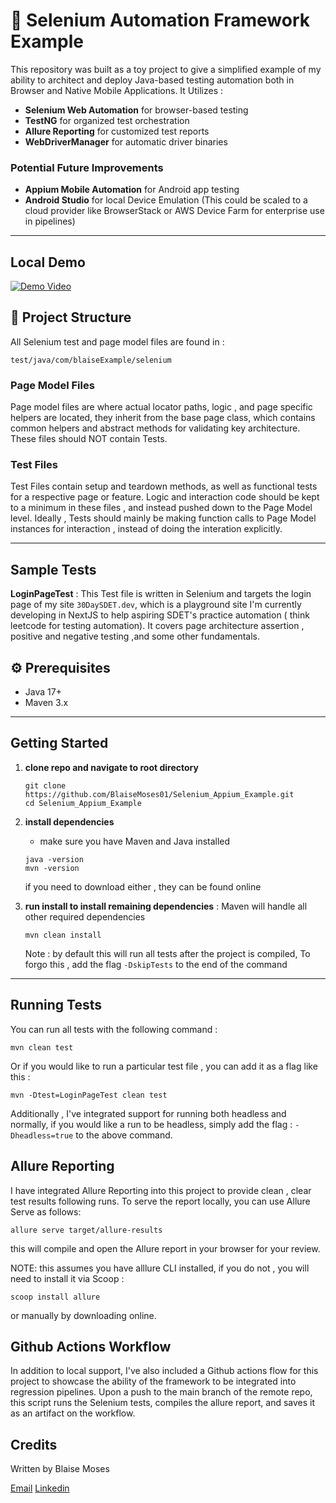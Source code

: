 # 🚀  Selenium Automation Framework Example

This repository was built as a toy project to give a simplified example of my ability to architect and deploy Java-based testing automation both in Browser and Native Mobile Applications. It Utilizes : 

-  **Selenium Web Automation** for browser-based testing
-  **TestNG** for organized test orchestration
-  **Allure Reporting** for customized test reports
-  **WebDriverManager** for automatic driver binaries

### Potential Future Improvements
- **Appium Mobile Automation** for Android app testing
- **Android Studio** for local Device Emulation (This could be scaled to a cloud provider like BrowserStack or AWS Device Farm for enterprise use in pipelines)

---

## Local Demo 

[![Demo Video](https://img.youtube.com/vi/xybALfv08JQ/0.jpg)](https://www.youtube.com/watch?v=xybALfv08JQ)



## 📂 Project Structure

All Selenium test and page model files are found in : 

```
test/java/com/blaiseExample/selenium
```

### Page Model Files

Page model files are where actual locator paths, logic , and page specific helpers are located, they inherit from the base page class, which contains common helpers and abstract methods for validating key architecture. These files should NOT contain Tests.

### Test Files

Test Files contain setup and teardown methods,  as well as functional tests for a respective page or feature. Logic and interaction code should be kept to a minimum in these files , and instead pushed down to the Page Model level. Ideally , Tests should mainly be making function calls to Page Model instances for interaction , instead of doing the interation explicitly. 

--- 

## Sample Tests 

**LoginPageTest** : This Test file is written in Selenium and targets the login page of my site `30DaySDET.dev`, which is a playground site I'm currently developing in NextJS to help aspiring SDET's practice automation ( think leetcode for testing automation). It covers page architecture assertion , positive and negative testing ,and some other fundamentals.

## ⚙️ Prerequisites

- Java 17+
- Maven 3.x

---

## Getting Started 
1) **clone repo and navigate to root directory**
    ```
    git clone https://github.com/BlaiseMoses01/Selenium_Appium_Example.git
    cd Selenium_Appium_Example
    ```
2) **install dependencies**
    - make sure you have Maven and Java installed 
    ```
    java -version
    mvn -version
    ```
    if you need to download either , they can be found online

3) **run install to install remaining dependencies** : Maven will handle all other required dependencies

    ```
    mvn clean install
    ```

    Note : by default this will run all tests after the project is compiled, To forgo this , add the flag ```-DskipTests``` to the end of the command
---

## Running Tests 
You can run all tests with the following command : 

```mvn clean test``` 

Or if you would like to run a particular test file , you can add it as a flag like this : 

```mvn -Dtest=LoginPageTest clean test```

Additionally , I've integrated support for running both headless and normally, if you would like a run to be headless, simply add the flag : ```-Dheadless=true``` to the above command. 


## Allure Reporting

I have integrated Allure Reporting into this project to provide clean , clear test results following runs. To serve the report locally, you can use Allure Serve as follows: 

```allure serve target/allure-results```

this will compile and open the Allure report in your browser for your review. 

NOTE: this assumes you have alllure CLI installed, if you do not , you will need to install it via Scoop : 

```scoop install allure```

or manually by downloading online.

## Github Actions Workflow

In addition to local support, I've also included a Github actions flow for this project to showcase the ability of the framework to be integrated into regression pipelines. Upon a push to the main branch of the remote repo, this script runs the Selenium tests, compiles the allure report, and saves it as an artifact on the workflow. 
    
## Credits

Written by Blaise Moses 

[Email](mailto:bamoses2001@gmail.com)
[Linkedin](https://www.linkedin.com/in/blaise-moses/) 
